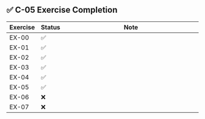 ## ✅ C-05 Exercise Completion

| Exercise  | Status | Note |
| ----- | - | - |
| EX-00 | ✅ | <img width="441" height="1">|
| EX-01 | ✅ | |
| EX-02 | ✅ | |
| EX-03 | ✅ | |
| EX-04 | ✅ | |
| EX-05 | ✅ | |
| EX-06 | ❌ | |
| EX-07 | ❌ | |